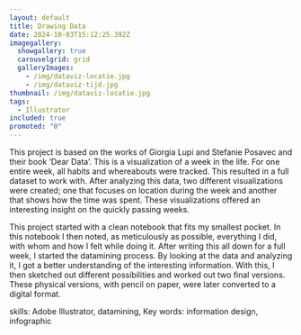 ```yaml
---
layout: default
title: Drawing Data
date: 2024-10-03T15:12:25.392Z
imagegallery:
  showgallery: true
  carouselgrid: grid
  galleryImages:
    - /img/dataviz-locatie.jpg
    - /img/dataviz-tijd.jpg
thumbnail: /img/dataviz-locatie.jpg
tags:
  - Illustrator
included: true
promoted: "0"
---
```


<div class="first-para-pages">
This project is based on the works of Giorgia Lupi and Stefanie Posavec and their book ‘Dear Data’. This is a visualization of a week in the life. For one entire week, all habits and whereabouts were tracked. This resulted in a full dataset to work with. After analyzing this data, two different visualizations were created; one that focuses on location during the week and another that shows how the time was spent. These visualizations offered an interesting insight on the quickly passing weeks. 
</div>

This project started with a clean notebook that fits my smallest pocket. In this notebook I then noted, as meticulously as possible, everything I did, with whom and how I felt while doing it. After writing this all down for a full week, I started the datamining process. By looking at the data and analyzing it, I got a better understanding of the interesting information. With this, I then sketched out different possibilities and worked out two final versions. These physical versions, with pencil on paper, were later converted to a digital format. 

skills: Adobe Illustrator, datamining, 
Key words: information design, infographic
